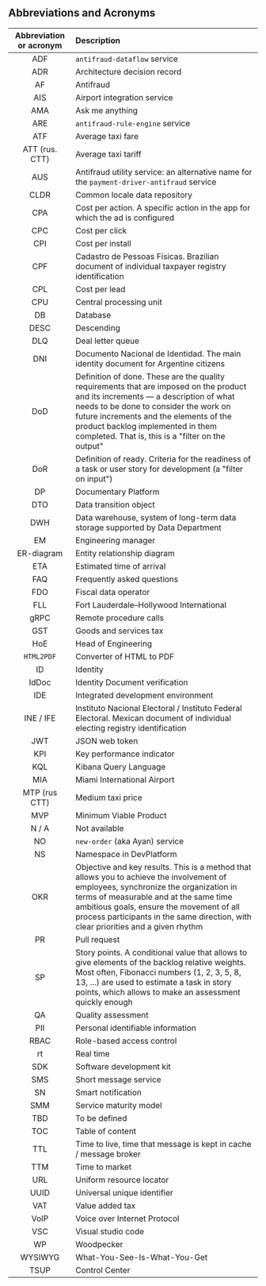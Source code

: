 ## Abbreviations and Acronyms

| Abbreviation or acronym | Description                                                                                                                                                                                                                                                                                                    |
|:-----------------------:|:---------------------------------------------------------------------------------------------------------------------------------------------------------------------------------------------------------------------------------------------------------------------------------------------------------------|
|           ADF           | `antifraud-dataflow` service                                                                                                                                                                                                                                                                                   |
|           ADR           | Architecture decision record                                                                                                                                                                                                                                                                                   |
|           AF            | Antifraud                                                                                                                                                                                                                                                                                                      |
|           AIS           | Airport integration service                                                                                                                                                                                                                                                                                    |
|           AMA           | Ask me anything                                                                                                                                                                                                                                                                                                |
|           ARE           | `antifraud-rule-engine` service                                                                                                                                                                                                                                                                                |
|           ATF           | Average taxi fare                                                                                                                                                                                                                                                                                              |
|     ATT (rus. СТТ)      | Average taxi tariff                                                                                                                                                                                                                                                                                            |
|           AUS           | Antifraud utility service: an alternative name for the `payment-driver-antifraud` service                                                                                                                                                                                                                      |
|          CLDR           | Common locale data repository                                                                                                                                                                                                                                                                                  |
|           CPA           | Cost per action. A specific action in the app for which the ad is configured                                                                                                                                                                                                                                   |
|           CPC           | Cost per click                                                                                                                                                                                                                                                                                                 |
|           CPI           | Cost per install                                                                                                                                                                                                                                                                                               |
|           CPF           | Cadastro de Pessoas Físicas. Brazilian document of individual taxpayer registry identification                                                                                                                                                                                                                 |
|           CPL           | Cost per lead                                                                                                                                                                                                                                                                                                  |
|           CPU           | Central processing unit                                                                                                                                                                                                                                                                                        |
|           DB            | Database                                                                                                                                                                                                                                                                                                       |
|          DESC           | Descending                                                                                                                                                                                                                                                                                                     |
|           DLQ           | Deal letter queue                                                                                                                                                                                                                                                                                              |
|           DNI           | Documento Nacional de Identidad. The main identity document for Argentine citizens                                                                                                                                                                                                                             |
|           DoD           | Definition of done. These are the quality requirements that are imposed on the product and its increments — a description of what needs to be done to consider the work on future increments and the elements of the product backlog implemented in them completed. That is, this is a "filter on the output"  |
|           DoR           | Definition of ready. Criteria for the readiness of a task or user story for development (a "filter on input")                                                                                                                                                                                                  |
|           DP            | Documentary Platform                                                                                                                                                                                                                                                                                           |
|           DTO           | Data transition object                                                                                                                                                                                                                                                                                         |
|           DWH           | Data warehouse, system of long-term data storage supported by Data Department                                                                                                                                                                                                                                  |
|           EM            | Engineering manager                                                                                                                                                                                                                                                                                            |
|       ER-diagram        | Entity relationship diagram                                                                                                                                                                                                                                                                                    |
|           ETA           | Estimated time of arrival                                                                                                                                                                                                                                                                                      |
|           FAQ           | Frequently asked questions                                                                                                                                                                                                                                                                                     |
|           FDO           | Fiscal data operator                                                                                                                                                                                                                                                                                           |
|           FLL           | Fort Lauderdale–Hollywood International                                                                                                                                                                                                                                                                        |
|          gRPC           | Remote procedure calls                                                                                                                                                                                                                                                                                         |
|           GST           | Goods and services tax                                                                                                                                                                                                                                                                                         |
|       HoE        | Head of Engineering                                                                                                                                                                                                                                                                                            |
|       `HTML2PDF`        | Converter of HTML to PDF                                                                                                                                                                                                                                                                                       |
|           ID            | Identity                                                                                                                                                                                                                                                                                                       |
|          IdDoc          | Identity Document verification                                                                                                                                                                                                                                                                                 |
|           IDE           | Integrated development environment                                                                                                                                                                                                                                                                             |
|        INE / IFE        | Instituto Nacional Electoral / Instituto Federal Electoral. Mexican document of individual electing registry identification                                                                                                                                                                                    |
|           JWT           | JSON web token                                                                                                                                                                                                                                                                                                 |
|           KPI           | Key performance indicator                                                                                                                                                                                                                                                                                      |
|           KQL           | Kibana Query Language                                                                                                                                                                                                                                                                                          |
|           MIA           | Miami International Airport                                                                                                                                                                                                                                                                                    |
|      MTP (rus СТТ)      | Medium taxi price                                                                                                                                                                                                                                                                                              |
|           MVP           | Minimum Viable Product                                                                                                                                                                                                                                                                                         |
|          N / A          | Not available                                                                                                                                                                                                                                                                                                  |
|           NO            | `new-order` (aka Ayan) service                                                                                                                                                                                                                                                                                 |
|           NS            | Namespace in DevPlatform                                                                                                                                                                                                                                                                                       |
|           OKR           | Objective and key results. This is a method that allows you to achieve the involvement of employees, synchronize the organization in terms of measurable and at the same time ambitious goals, ensure the movement of all process participants in the same direction, with clear priorities and a given rhythm |
|           PR            | Pull request                                                                                                                                                                                                                                                                                                   |
|           SP            | Story points. A conditional value that allows to give elements of the backlog relative weights. Most often, Fibonacci numbers (1, 2, 3, 5, 8, 13, ...) are used to estimate a task in story points, which allows to make an assessment quickly enough                                                          |
|           QA            | Quality assessment                                                                                                                                                                                                                                                                                             |
|           PII           | Personal identifiable information                                                                                                                                                                                                                                                                              |
|          RBAC           | Role-based access control                                                                                                                                                                                                                                                                                      |
|           rt            | Real time                                                                                                                                                                                                                                                                                                      |
|           SDK           | Software development kit                                                                                                                                                                                                                                                                                       |
|           SMS           | Short message service                                                                                                                                                                                                                                                                                          |
|           SN            | Smart notification                                                                                                                                                                                                                                                                                             |
|           SMM           | Service maturity model                                                                                                                                                                                                                                                                                         |
|           TBD           | To be defined                                                                                                                                                                                                                                                                                                  |
|           TOC           | Table of content                                                                                                                                                                                                                                                                                               |
|           TTL           | Time to live, time that message is kept in cache / message broker                                                                                                                                                                                                                                              |
|           TTM           | Time to market                                                                                                                                                                                                                                                                                                 |
|           URL           | Uniform resource locator                                                                                                                                                                                                                                                                                       |
|          UUID           | Universal unique identifier                                                                                                                                                                                                                                                                                    |
|           VAT           | Value added tax                                                                                                                                                                                                                                                                                                |
|          VoIP           | Voice over Internet Protocol                                                                                                                                                                                                                                                                                   |
|           VSC           | Visual studio code                                                                                                                                                                                                                                                                                             |
|           WP            | Woodpecker                                                                                                                                                                                                                                                                                                     |
|         WYSIWYG         | What-You-See-Is-What-You-Get                                                                                                                                                                                                                                                                                   |
|           TSUP          | Control Center                                                                                                                                                                                                                                                                                                 |







